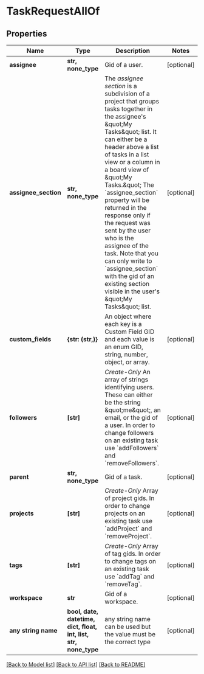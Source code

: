 # TaskRequestAllOf


## Properties
Name | Type | Description | Notes
------------ | ------------- | ------------- | -------------
**assignee** | **str, none_type** | Gid of a user. | [optional] 
**assignee_section** | **str, none_type** | The *assignee section* is a subdivision of a project that groups tasks together in the assignee&#39;s \&quot;My Tasks\&quot; list. It can either be a header above a list of tasks in a list view or a column in a board view of \&quot;My Tasks.\&quot; The &#x60;assignee_section&#x60; property will be returned in the response only if the request was sent by the user who is the assignee of the task. Note that you can only write to &#x60;assignee_section&#x60; with the gid of an existing section visible in the user&#39;s \&quot;My Tasks\&quot; list. | [optional] 
**custom_fields** | **{str: (str,)}** | An object where each key is a Custom Field GID and each value is an enum GID, string, number, object, or array. | [optional] 
**followers** | **[str]** | *Create-Only* An array of strings identifying users. These can either be the string \&quot;me\&quot;, an email, or the gid of a user. In order to change followers on an existing task use &#x60;addFollowers&#x60; and &#x60;removeFollowers&#x60;. | [optional] 
**parent** | **str, none_type** | Gid of a task. | [optional] 
**projects** | **[str]** | *Create-Only* Array of project gids. In order to change projects on an existing task use &#x60;addProject&#x60; and &#x60;removeProject&#x60;. | [optional] 
**tags** | **[str]** | *Create-Only* Array of tag gids. In order to change tags on an existing task use &#x60;addTag&#x60; and &#x60;removeTag&#x60;. | [optional] 
**workspace** | **str** | Gid of a workspace. | [optional] 
**any string name** | **bool, date, datetime, dict, float, int, list, str, none_type** | any string name can be used but the value must be the correct type | [optional]

[[Back to Model list]](../README.md#documentation-for-models) [[Back to API list]](../README.md#documentation-for-api-endpoints) [[Back to README]](../README.md)


